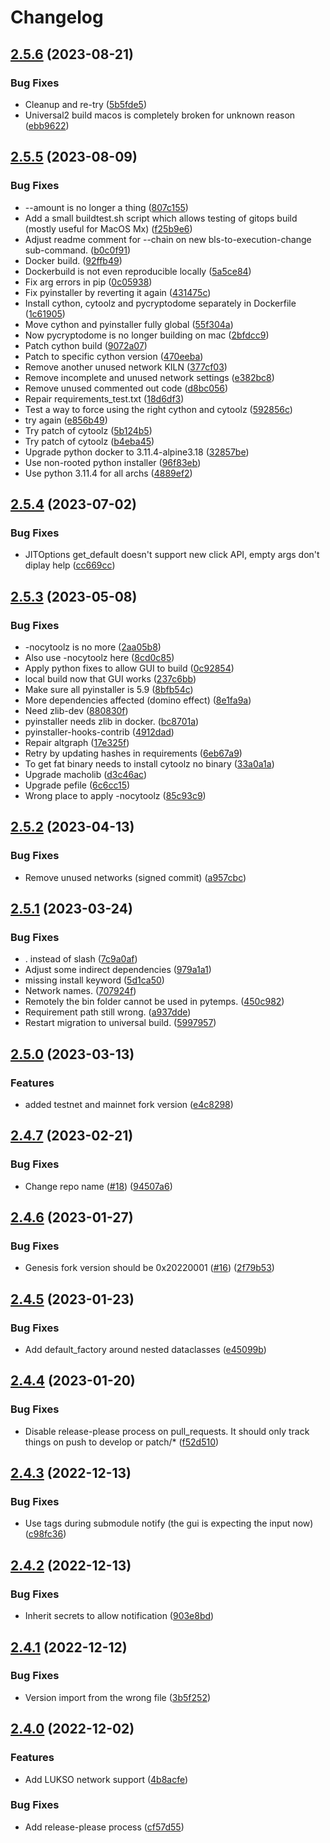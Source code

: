 # Changelog

## [2.5.6](https://github.com/lukso-network/tools-key-gen-cli/compare/v2.5.5...v2.5.6) (2023-08-21)


### Bug Fixes

* Cleanup and re-try ([5b5fde5](https://github.com/lukso-network/tools-key-gen-cli/commit/5b5fde5a76d1a2303a531a68aec66344d9762265))
* Universal2 build macos is completely broken for unknown reason ([ebb9622](https://github.com/lukso-network/tools-key-gen-cli/commit/ebb962229a5a56ebe6271483877c0e56ace71c44))

## [2.5.5](https://github.com/lukso-network/tools-key-gen-cli/compare/v2.5.4...v2.5.5) (2023-08-09)


### Bug Fixes

* --amount is no longer a thing ([807c155](https://github.com/lukso-network/tools-key-gen-cli/commit/807c1556cc241603a99810cb913d8ef33f4bf4a4))
* Add a small buildtest.sh script which allows testing of gitops build (mostly useful for MacOS Mx) ([f25b9e6](https://github.com/lukso-network/tools-key-gen-cli/commit/f25b9e686a6a3ba10f867e39170fbf86057ceba6))
* Adjust readme comment for --chain on new bls-to-execution-change sub-command. ([b0c0f91](https://github.com/lukso-network/tools-key-gen-cli/commit/b0c0f91151d9b2bd56c96dc20734b6f2ec37f1e2))
* Docker build. ([92ffb49](https://github.com/lukso-network/tools-key-gen-cli/commit/92ffb491a19f2fed4cb7492f82aab8cddb3ebba6))
* Dockerbuild is not even reproducible locally ([5a5ce84](https://github.com/lukso-network/tools-key-gen-cli/commit/5a5ce846e8cd748bdc3dd6a9a5bf87175c087a7e))
* Fix arg errors in pip ([0c05938](https://github.com/lukso-network/tools-key-gen-cli/commit/0c05938c39389539f09e681870efa0772bf7f0f9))
* Fix pyinstaller by reverting it again ([431475c](https://github.com/lukso-network/tools-key-gen-cli/commit/431475c33e7c0aba99390eed52fa395344bdeacf))
* Install cython, cytoolz and pycryptodome separately in Dockerfile ([1c61905](https://github.com/lukso-network/tools-key-gen-cli/commit/1c619054d35c95191ebffc1d21d62bfc4206548d))
* Move cython and pyinstaller fully global ([55f304a](https://github.com/lukso-network/tools-key-gen-cli/commit/55f304a9299410ae49f416c4ae4a9ac195de6627))
* Now pycryptodome is no longer building on mac ([2bfdcc9](https://github.com/lukso-network/tools-key-gen-cli/commit/2bfdcc9fdc4685f981ca60a24a7cb0da5d677fb8))
* Patch cython build ([9072a07](https://github.com/lukso-network/tools-key-gen-cli/commit/9072a07e5d278037026f14d8f6e65a5a6c13ec1e))
* Patch to specific cython version ([470eeba](https://github.com/lukso-network/tools-key-gen-cli/commit/470eebac8cf75aad604ddd0bc28101151d75c7bb))
* Remove another unused network KILN ([377cf03](https://github.com/lukso-network/tools-key-gen-cli/commit/377cf038d4b0919bf6bbaef02f584b616a8df7da))
* Remove incomplete and unused network settings ([e382bc8](https://github.com/lukso-network/tools-key-gen-cli/commit/e382bc8382214b57d0a9e4949196b3dfbee435ec))
* Remove unused commented out code ([d8bc056](https://github.com/lukso-network/tools-key-gen-cli/commit/d8bc056fa1f119b7331690b157b246384aa25d26))
* Repair requirements_test.txt ([18d6df3](https://github.com/lukso-network/tools-key-gen-cli/commit/18d6df3b4fbb8a08b8367a19631bc791e66d9882))
* Test a way to force using the right cython and cytoolz ([592856c](https://github.com/lukso-network/tools-key-gen-cli/commit/592856c586d17b7741f089a7bde41505fd5f6680))
* try again ([e856b49](https://github.com/lukso-network/tools-key-gen-cli/commit/e856b495798eae70a96b495f24a253b89a24168a))
* Try patch of cytoolz ([5b124b5](https://github.com/lukso-network/tools-key-gen-cli/commit/5b124b52a43d824ba88a963eed528835b6115076))
* Try patch of cytoolz ([b4eba45](https://github.com/lukso-network/tools-key-gen-cli/commit/b4eba451e51188b27da04b0cea96587df6a70990))
* Upgrade python docker to 3.11.4-alpine3.18 ([32857be](https://github.com/lukso-network/tools-key-gen-cli/commit/32857be2009b4aba823cd48f4454000da0bf46da))
* Use non-rooted python installer ([96f83eb](https://github.com/lukso-network/tools-key-gen-cli/commit/96f83eb90d4e8603816e538349f4450c84a5b861))
* Use python 3.11.4 for all archs ([4889ef2](https://github.com/lukso-network/tools-key-gen-cli/commit/4889ef21d4170d72d61d8449a93d9693c5373dc5))

## [2.5.4](https://github.com/lukso-network/tools-key-gen-cli/compare/v2.5.3...v2.5.4) (2023-07-02)


### Bug Fixes

* JITOptions get_default doesn't support new click API, empty args don't diplay help ([cc669cc](https://github.com/lukso-network/tools-key-gen-cli/commit/cc669cc5d0a9c896cf3fb95f075e935ad24cecea))

## [2.5.3](https://github.com/lukso-network/tools-key-gen-cli/compare/v2.5.2...v2.5.3) (2023-05-08)


### Bug Fixes

* -nocytoolz is no more ([2aa05b8](https://github.com/lukso-network/tools-key-gen-cli/commit/2aa05b80e5b01ef243ddfaf804c84f65c48eba4d))
* Also use -nocytoolz here ([8cd0c85](https://github.com/lukso-network/tools-key-gen-cli/commit/8cd0c85a41b18343645678dbc8c0cb5583c8487a))
* Apply python fixes to allow GUI to build ([0c92854](https://github.com/lukso-network/tools-key-gen-cli/commit/0c928541e111b8e70d7fec8bbc3f3ae3f8592d3f))
* local build now that GUI works ([237c6bb](https://github.com/lukso-network/tools-key-gen-cli/commit/237c6bb7fafcc55b2ea760642d5c23369519dca8))
* Make sure all pyinstaller is 5.9 ([8bfb54c](https://github.com/lukso-network/tools-key-gen-cli/commit/8bfb54c04f9b9447ec80f1169d49a41f6e636111))
* More dependencies affected (domino effect) ([8e1fa9a](https://github.com/lukso-network/tools-key-gen-cli/commit/8e1fa9a2307b0736d0b432ebfe8a5b3070c89489))
* Need zlib-dev ([880830f](https://github.com/lukso-network/tools-key-gen-cli/commit/880830f7f41e02bb1747f60942b9080bd57e8087))
* pyinstaller needs zlib in docker. ([bc8701a](https://github.com/lukso-network/tools-key-gen-cli/commit/bc8701a3fec18acd67b353785b621b34b4827a61))
* pyinstaller-hooks-contrib ([4912dad](https://github.com/lukso-network/tools-key-gen-cli/commit/4912dad2e3cfc9eabd6a638a74b430180bd29af2))
* Repair altgraph ([17e325f](https://github.com/lukso-network/tools-key-gen-cli/commit/17e325f8b45bbbea6f6d0332a8c821b976eebbe8))
* Retry by updating hashes in requirements ([6eb67a9](https://github.com/lukso-network/tools-key-gen-cli/commit/6eb67a937977e7102081b80d2e1bab4dd27e3214))
* To get fat binary needs to install cytoolz no binary ([33a0a1a](https://github.com/lukso-network/tools-key-gen-cli/commit/33a0a1a261d87739c2b06013687f199846230ada))
* Upgrade macholib ([d3c46ac](https://github.com/lukso-network/tools-key-gen-cli/commit/d3c46ac8d96dce806ea0694be92f373826ba635d))
* Upgrade pefile ([6c6cc15](https://github.com/lukso-network/tools-key-gen-cli/commit/6c6cc15424e3c77eb41a541a8d8ac7260a3c83c2))
* Wrong place to apply -nocytoolz ([85c93c9](https://github.com/lukso-network/tools-key-gen-cli/commit/85c93c95bca80aeef113d04a9316201d840c4f07))

## [2.5.2](https://github.com/lukso-network/tools-key-gen-cli/compare/v2.5.1...v2.5.2) (2023-04-13)


### Bug Fixes

* Remove unused networks (signed commit) ([a957cbc](https://github.com/lukso-network/tools-key-gen-cli/commit/a957cbcf3ce9d0ce5ce77ec2def561e01a8c0cb6))

## [2.5.1](https://github.com/lukso-network/tools-key-gen-cli/compare/v2.5.0...v2.5.1) (2023-03-24)


### Bug Fixes

* . instead of slash ([7c9a0af](https://github.com/lukso-network/tools-key-gen-cli/commit/7c9a0afb9cdfbd51ed6f0b5197c299f548660613))
* Adjust some indirect dependencies ([979a1a1](https://github.com/lukso-network/tools-key-gen-cli/commit/979a1a1137d02e835219b1942b20827e20bce168))
* missing install keyword ([5d1ca50](https://github.com/lukso-network/tools-key-gen-cli/commit/5d1ca506c0ab76ae8a2c5fc7ee1878cbf64b7a4e))
* Network names. ([707924f](https://github.com/lukso-network/tools-key-gen-cli/commit/707924f4249debe17fbb551d3aef76180f9d714e))
* Remotely the bin folder cannot be used in pytemps. ([450c982](https://github.com/lukso-network/tools-key-gen-cli/commit/450c982ac40fb49bf6f37c968828c95da2bd30d8))
* Requirement path still wrong. ([a937dde](https://github.com/lukso-network/tools-key-gen-cli/commit/a937dde9248315f0ca72ee88491105e58f99261d))
* Restart migration to universal build. ([5997957](https://github.com/lukso-network/tools-key-gen-cli/commit/5997957798588fa59483782e0752321c43153e9a))

## [2.5.0](https://github.com/lukso-network/tools-key-gen-cli/compare/v2.4.7...v2.5.0) (2023-03-13)


### Features

* added testnet and mainnet fork version ([e4c8298](https://github.com/lukso-network/tools-key-gen-cli/commit/e4c82987e1efd8c42430f09a2c8c3c14c9f5e611))

## [2.4.7](https://github.com/lukso-network/tools-key-gen-cli/compare/v2.4.6...v2.4.7) (2023-02-21)


### Bug Fixes

* Change repo name ([#18](https://github.com/lukso-network/tools-key-gen-cli/issues/18)) ([94507a6](https://github.com/lukso-network/tools-key-gen-cli/commit/94507a6bc84c0893d0dbb116b6948b3d7928946d))

## [2.4.6](https://github.com/lukso-network/tools-staking-deposit-cli/compare/v2.4.5...v2.4.6) (2023-01-27)


### Bug Fixes

* Genesis fork version should be 0x20220001 ([#16](https://github.com/lukso-network/tools-staking-deposit-cli/issues/16)) ([2f79b53](https://github.com/lukso-network/tools-staking-deposit-cli/commit/2f79b5325ba5a8fb30607e932b0363f644f9d2bc))

## [2.4.5](https://github.com/lukso-network/tools-staking-deposit-cli/compare/v2.4.4...v2.4.5) (2023-01-23)


### Bug Fixes

* Add default_factory around nested dataclasses ([e45099b](https://github.com/lukso-network/tools-staking-deposit-cli/commit/e45099ba1ba34249ac1d8e09aa3d82d4d239b668))

## [2.4.4](https://github.com/lukso-network/tools-staking-deposit-cli/compare/v2.4.3...v2.4.4) (2023-01-20)


### Bug Fixes

* Disable release-please process on pull_requests. It should only track things on push to develop or patch/* ([f52d510](https://github.com/lukso-network/tools-staking-deposit-cli/commit/f52d5109617dfb44c097606aa7bbc38a3cfda6ef))

## [2.4.3](https://github.com/lukso-network/tools-staking-deposit-cli/compare/v2.4.2...v2.4.3) (2022-12-13)


### Bug Fixes

* Use tags during submodule notify (the gui is expecting the input now) ([c98fc36](https://github.com/lukso-network/tools-staking-deposit-cli/commit/c98fc36afd6f1f71d127621967b464f027ca2881))

## [2.4.2](https://github.com/lukso-network/tools-staking-deposit-cli/compare/v2.4.1...v2.4.2) (2022-12-13)


### Bug Fixes

* Inherit secrets to allow notification ([903e8bd](https://github.com/lukso-network/tools-staking-deposit-cli/commit/903e8bdd2f7a73ef626aaa75e2af1a6dcd6f0297))

## [2.4.1](https://github.com/lukso-network/tools-staking-deposit-cli/compare/v2.4.0...v2.4.1) (2022-12-12)


### Bug Fixes

* Version import from the wrong file ([3b5f252](https://github.com/lukso-network/tools-staking-deposit-cli/commit/3b5f2529c0752e64c42c7a182816833a0f26745d))

## [2.4.0](https://github.com/lukso-network/tools-staking-deposit-cli/compare/v2.3.0...v2.4.0) (2022-12-02)


### Features

* Add LUKSO network support ([4b8acfe](https://github.com/lukso-network/tools-staking-deposit-cli/commit/4b8acfe099bdd8c1ebf04d15a9cbf3a1bdd53a2e))


### Bug Fixes

* Add release-please process ([cf57d55](https://github.com/lukso-network/tools-staking-deposit-cli/commit/cf57d559b7d9535f333b4fb74a53252f8ba7f371))
